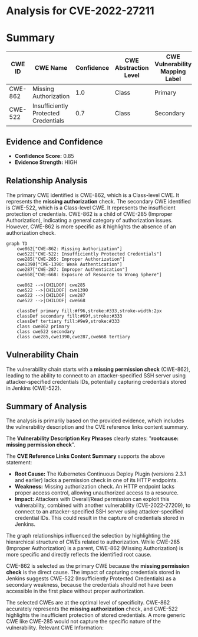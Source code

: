 # Analysis for CVE-2022-27211

# Summary
| CWE ID | CWE Name | Confidence | CWE Abstraction Level | CWE Vulnerability Mapping Label | CWE-Vulnerability Mapping Notes |
|---|---|---|---|---|---|
| CWE-862 | Missing Authorization | 1.0 | Class | Primary | Allowed-with-Review |
| CWE-522 | Insufficiently Protected Credentials | 0.7 | Class | Secondary | Allowed-with-Review |

## Evidence and Confidence

*   **Confidence Score:** 0.85
*   **Evidence Strength:** HIGH

## Relationship Analysis
The primary CWE identified is CWE-862, which is a Class-level CWE. It represents the **missing authorization** check. The secondary CWE identified is CWE-522, which is a Class-level CWE. It represents the insufficient protection of credentials. CWE-862 is a child of CWE-285 (Improper Authorization), indicating a general category of authorization issues. However, CWE-862 is more specific as it highlights the absence of an authorization check.

```mermaid
graph TD
    cwe862["CWE-862: Missing Authorization"]
    cwe522["CWE-522: Insufficiently Protected Credentials"]
    cwe285["CWE-285: Improper Authorization"]
    cwe1390["CWE-1390: Weak Authentication"]
    cwe287["CWE-287: Improper Authentication"]
    cwe668["CWE-668: Exposure of Resource to Wrong Sphere"]
    
    cwe862 -->|CHILDOF| cwe285
    cwe522 -->|CHILDOF| cwe1390
    cwe522 -->|CHILDOF| cwe287
    cwe522 -->|CHILDOF| cwe668

    classDef primary fill:#f96,stroke:#333,stroke-width:2px
    classDef secondary fill:#69f,stroke:#333
    classDef tertiary fill:#9e9,stroke:#333
    class cwe862 primary
    class cwe522 secondary
    class cwe285,cwe1390,cwe287,cwe668 tertiary
```

## Vulnerability Chain
The vulnerability chain starts with a **missing permission check** (CWE-862), leading to the ability to connect to an attacker-specified SSH server using attacker-specified credentials IDs, potentially capturing credentials stored in Jenkins (CWE-522).

## Summary of Analysis
The analysis is primarily based on the provided evidence, which includes the vulnerability description and the CVE reference links content summary.

The **Vulnerability Description Key Phrases** clearly states: "**rootcause:** **missing permission check**".

The **CVE Reference Links Content Summary** supports the above statement:
*   **Root Cause:** The Kubernetes Continuous Deploy Plugin (versions 2.3.1 and earlier) lacks a permission check in one of its HTTP endpoints.
*   **Weakness:** Missing authorization check. An HTTP endpoint lacks proper access control, allowing unauthorized access to a resource.
*   **Impact:** Attackers with Overall/Read permission can exploit this vulnerability, combined with another vulnerability (CVE-2022-27209), to connect to an attacker-specified SSH server using attacker-specified credential IDs. This could result in the capture of credentials stored in Jenkins.

The graph relationships influenced the selection by highlighting the hierarchical structure of CWEs related to authorization. While CWE-285 (Improper Authorization) is a parent, CWE-862 (Missing Authorization) is more specific and directly reflects the identified root cause.

CWE-862 is selected as the primary CWE because the **missing permission check** is the direct cause. The impact of capturing credentials stored in Jenkins suggests CWE-522 (Insufficiently Protected Credentials) as a secondary weakness, because the credentials should not have been accessible in the first place without proper authorization.

The selected CWEs are at the optimal level of specificity. CWE-862 accurately represents the **missing authorization** check, and CWE-522 highlights the insufficient protection of stored credentials. A more generic CWE like CWE-285 would not capture the specific nature of the vulnerability.
Relevant CWE Information: